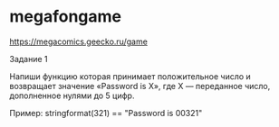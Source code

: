 # megafongame

https://megacomics.geecko.ru/game

Задание 1

Напиши функцию которая принимает положительное число и возвращает значение «Password is X», где X — переданное число, дополненное нулями до 5 цифр.

Пример:
stringformat(321) == "Password is 00321"
